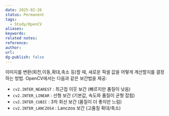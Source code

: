 ```yaml
---
date: 2025-02-26
status: Permanent
tags: 
  - Study/OpenCV
aliases: 
keywords: 
related notes: 
reference: 
author: 
url: 
dg-publish: false
---
```

이미지를 변환(회전,이동,확대,축소 등)할 때, 새로운 픽셀 값을 어떻게 계산할지를 결정하는 방법.
OpenCV에서는 다음과 같은 보간법을 제공:
- `cv2.INTER_NEAREST` : 최근접 이웃 보간 (빠르지만 품질이 낮음)
- `cv2.INTER_LINEAR` : 선형 보간 (기본값, 속도와 품질이 균형 잡힘)
- `cv2.INTER_CUBIC` : 3차 회선 보간 (품질이 더 좋지만 느림)
- `cv2.INTER_LANCZOS4` : Lanczos 보간 (고품질 확대/축소)

